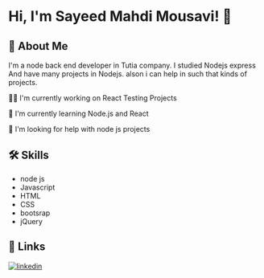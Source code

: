 
# Hi, I'm Sayeed Mahdi Mousavi! 👋


## 🚀 About Me
I'm a node back end  developer in Tutia company. I studied Nodejs express And have many projects in Nodejs.
alson i can help in such that kinds of projects.



👩‍💻 I'm currently working on React Testing Projects

🧠 I'm currently learning Node.js and React

🤔 I'm looking for help with node js projects



## 🛠 Skills
 - node js
 - Javascript
 -  HTML
 -   CSS
 -   bootsrap
 -   jQuery


## 🔗 Links

[![linkedin](https://img.shields.io/badge/linkedin-0A66C2?style=for-the-badge&logo=linkedin&logoColor=white)](https://www.linkedin.com/in/sayeed-mahdi-mousavi-7b4184200)


